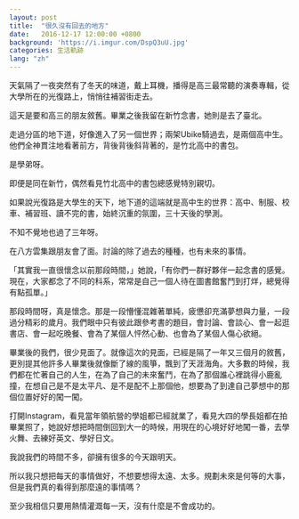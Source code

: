 ```yaml
---
layout: post
title:  "很久沒有回去的地方"
date:   2016-12-17 12:00:00 +0800
background: 'https://i.imgur.com/DspQ3uU.jpg'
categories: 生活軌跡
lang: "zh"
---
```


天氣隔了一夜突然有了冬天的味道，戴上耳機，播得是高三最常聽的演奏專輯，從大學所在的光復路上，悄悄往補習街走去。

這天是要和高三的朋友敘舊。畢業之後我留在新竹念書，她則是去了臺北。

走過分區的地下道，好像進入了另一個世界；兩架Ubike騎過去，是兩個高中生。他們全神貫注地看著前方，背後背後斜背著的，是竹北高中的書包。

是學弟呀。

即便是同在新竹，偶然看見竹北高中的書包總感覺特別親切。

如果說光復路是大學生的天下，地下道的這端就是高中生的世界：高中、制服、校車、補習班、讀不完的書，始終沉重的氛圍，三十天後的學測。

不知不覺地也過了三年呀。

在八方雲集跟朋友會了面。討論的除了過去的種種，也有未來的事情。

「其實我一直很懷念以前那段時間，」她說，「有你們一群好夥伴一起念書的感覺。現在，大家都念了不同的科系，常常是自己一個人待在圖書館奮鬥到打烊，總覺得有點孤單。」

那段時間呀，真是懷念。那是一段懵懂混雜著單純，疲憊卻充滿夢想與力量，一段過分精彩的歲月。我們眼中只有彼此跟參考書的題目，會討論、會談心、會一起逛書店、會一起吃晚餐、會為了某個人怦然心動、也會為了某個人傷心欲絕。

畢業後的我們，很少見面了。就像這次的見面，已經是隔了一年又三個月的敘舊，更別提其他許多人畢業後就像斷了線的風箏，飄到了天涯海角。大多數的時候，我們都在忙著自己的人生，在為了自己的未來奮鬥，在為了那個誰心裡跳得小鹿亂撞，在想自己是不是太平凡、是不是配不上那個他，想要為了到達自己夢想中的那個位置好好的闖一闖。

打開Instagram，看見當年領航營的學姐都已經就業了，看見大四的學長姐都在拍畢業照了，她說好想把時間倒回到大一的時候，用現在的心境好好地闖一番，去學火舞、去練好英文、學好日文。

我說我們的時間不多，卻擁有很多的今天跟明天。

所以我只想把每天的事情做好，不想要想得太遠、太多。規劃未來是何等的大事，但是我們真的看得到那麼遠的事情嗎？

至少我相信只要用熱情灌溉每一天，沒有什麼是不會成功的。
